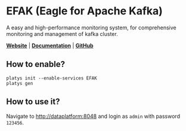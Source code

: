 # EFAK (Eagle for Apache Kafka)

A easy and high-performance monitoring system, for comprehensive monitoring and management of kafka cluster. 

**[Website](https://www.kafka-eagle.org/)** | **[Documentation](https://www.kafka-eagle.org/articles/docs/documentation.html)** | **[GitHub](https://github.com/smartloli/EFAK)**

## How to enable?

```
platys init --enable-services EFAK
platys gen
```

## How to use it?

Navigate to <http://dataplatform:8048> and login as `admin` with password `123456`.
